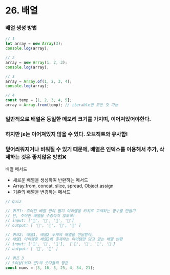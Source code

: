 # 26. 배열

### 배열 생성 방법

```javascript
// 1
let array = new Array(3);
console.log(array);

// 2
array = new Array(1, 2, 3);
console.log(array);

// 3
array = Array.of(1, 2, 3, 4);
console.log(array);

// 4
const temp = [1, 2, 3, 4, 5];
array = Array.from(temp); // iterable한 모든 것 가능
```

### 일반적으로 배열은 동일한 메모리 크기를 가지며, 이어져있어야한다.

### 하지만 js는 이어져있지 않을 수 있다. 오브젝트와 유사함!

### 덮어씌워지거나 비워질 수 있기 때문에, 배열은 인덱스를 이용해서 추가, 삭제하는 것은 좋지않은 방법❌

배열 메서드

- 새로운 배열을 생성하여 반환하는 메서드
- Array.from, concat, slice, spread, Object.assign
- 기존의 배열을 변경하는 메서드

```javascript
// Quiz

// 퀴즈1: 주어진 배열 안의 딸기 아이템을 키위로 교체하는 함수를 만들기
// 단, 주어진 배열을 수정하지 않도록!
// input: ['🍌', '🍓', '🍇', '🍓']
// output: [ '🍌', '🥝', '🍇', '🥝' ]

// 퀴즈2: 배열1, 배열2 두개의 배열을 전달받아,
// 배열1 아이템중 배열2에 존재하는 아이템만 담고 있는 배열 반환
// input: ['🍌', '🥝', '🍇'],  ['🍌', '🍓', '🍇', '🍓']
// output: [ '🍌', '🍇' ]

// 퀴즈 3
// 5이상(보다 큰)의 숫자들의 평균
const nums = [3, 16, 5, 25, 4, 34, 21];
```
